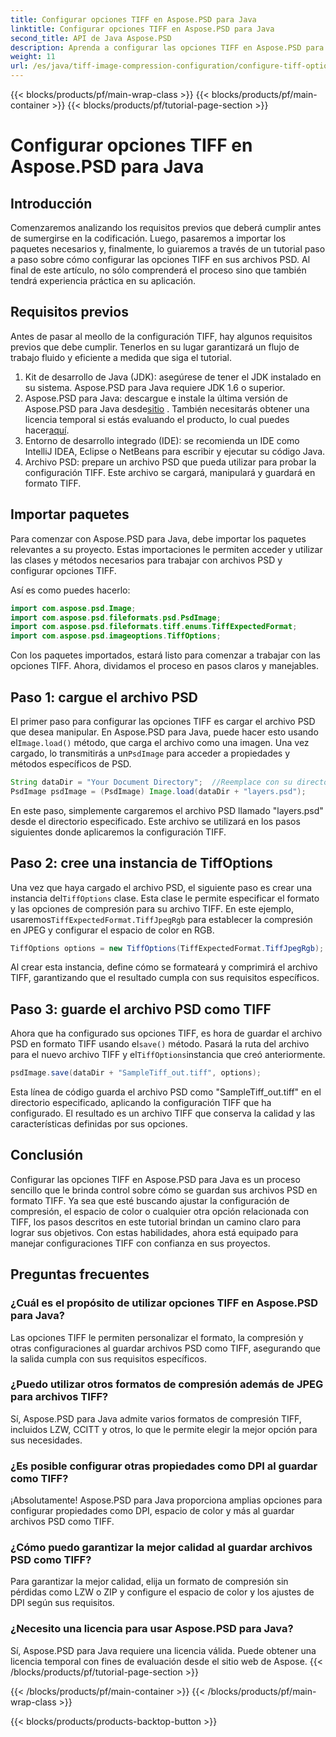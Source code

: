 ```yaml
---
title: Configurar opciones TIFF en Aspose.PSD para Java
linktitle: Configurar opciones TIFF en Aspose.PSD para Java
second_title: API de Java Aspose.PSD
description: Aprenda a configurar las opciones TIFF en Aspose.PSD para Java con una guía paso a paso. Domine la manipulación de imágenes guardando archivos PSD como TIFF de alta calidad.
weight: 11
url: /es/java/tiff-image-compression-configuration/configure-tiff-options/
---
```


{{< blocks/products/pf/main-wrap-class >}}
{{< blocks/products/pf/main-container >}}
{{< blocks/products/pf/tutorial-page-section >}}

# Configurar opciones TIFF en Aspose.PSD para Java

## Introducción

Comenzaremos analizando los requisitos previos que deberá cumplir antes de sumergirse en la codificación. Luego, pasaremos a importar los paquetes necesarios y, finalmente, lo guiaremos a través de un tutorial paso a paso sobre cómo configurar las opciones TIFF en sus archivos PSD. Al final de este artículo, no sólo comprenderá el proceso sino que también tendrá experiencia práctica en su aplicación.

## Requisitos previos

Antes de pasar al meollo de la configuración TIFF, hay algunos requisitos previos que debe cumplir. Tenerlos en su lugar garantizará un flujo de trabajo fluido y eficiente a medida que siga el tutorial.

1. Kit de desarrollo de Java (JDK): asegúrese de tener el JDK instalado en su sistema. Aspose.PSD para Java requiere JDK 1.6 o superior.
2.  Aspose.PSD para Java: descargue e instale la última versión de Aspose.PSD para Java desde[sitio](https://releases.aspose.com/psd/java/) . También necesitarás obtener una licencia temporal si estás evaluando el producto, lo cual puedes hacer[aquí](https://purchase.aspose.com/temporary-license/).
3. Entorno de desarrollo integrado (IDE): se recomienda un IDE como IntelliJ IDEA, Eclipse o NetBeans para escribir y ejecutar su código Java.
4. Archivo PSD: prepare un archivo PSD que pueda utilizar para probar la configuración TIFF. Este archivo se cargará, manipulará y guardará en formato TIFF.

## Importar paquetes

Para comenzar con Aspose.PSD para Java, debe importar los paquetes relevantes a su proyecto. Estas importaciones le permiten acceder y utilizar las clases y métodos necesarios para trabajar con archivos PSD y configurar opciones TIFF.

Así es como puedes hacerlo:

```java
import com.aspose.psd.Image;
import com.aspose.psd.fileformats.psd.PsdImage;
import com.aspose.psd.fileformats.tiff.enums.TiffExpectedFormat;
import com.aspose.psd.imageoptions.TiffOptions;
```

Con los paquetes importados, estará listo para comenzar a trabajar con las opciones TIFF. Ahora, dividamos el proceso en pasos claros y manejables.

## Paso 1: cargue el archivo PSD

 El primer paso para configurar las opciones TIFF es cargar el archivo PSD que desea manipular. En Aspose.PSD para Java, puede hacer esto usando el`Image.load()` método, que carga el archivo como una imagen. Una vez cargado, lo transmitirás a un`PsdImage` para acceder a propiedades y métodos específicos de PSD.

```java
String dataDir = "Your Document Directory";  //Reemplace con su directorio de archivos
PsdImage psdImage = (PsdImage) Image.load(dataDir + "layers.psd");
```

En este paso, simplemente cargaremos el archivo PSD llamado "layers.psd" desde el directorio especificado. Este archivo se utilizará en los pasos siguientes donde aplicaremos la configuración TIFF.

## Paso 2: cree una instancia de TiffOptions

 Una vez que haya cargado el archivo PSD, el siguiente paso es crear una instancia del`TiffOptions` clase. Esta clase le permite especificar el formato y las opciones de compresión para su archivo TIFF. En este ejemplo, usaremos`TiffExpectedFormat.TiffJpegRgb` para establecer la compresión en JPEG y configurar el espacio de color en RGB.

```java
TiffOptions options = new TiffOptions(TiffExpectedFormat.TiffJpegRgb);
```

Al crear esta instancia, define cómo se formateará y comprimirá el archivo TIFF, garantizando que el resultado cumpla con sus requisitos específicos.

## Paso 3: guarde el archivo PSD como TIFF

 Ahora que ha configurado sus opciones TIFF, es hora de guardar el archivo PSD en formato TIFF usando el`save()` método. Pasará la ruta del archivo para el nuevo archivo TIFF y el`TiffOptions`instancia que creó anteriormente.

```java
psdImage.save(dataDir + "SampleTiff_out.tiff", options);
```

Esta línea de código guarda el archivo PSD como "SampleTiff_out.tiff" en el directorio especificado, aplicando la configuración TIFF que ha configurado. El resultado es un archivo TIFF que conserva la calidad y las características definidas por sus opciones.

## Conclusión

Configurar las opciones TIFF en Aspose.PSD para Java es un proceso sencillo que le brinda control sobre cómo se guardan sus archivos PSD en formato TIFF. Ya sea que esté buscando ajustar la configuración de compresión, el espacio de color o cualquier otra opción relacionada con TIFF, los pasos descritos en este tutorial brindan un camino claro para lograr sus objetivos. Con estas habilidades, ahora está equipado para manejar configuraciones TIFF con confianza en sus proyectos.

## Preguntas frecuentes

### ¿Cuál es el propósito de utilizar opciones TIFF en Aspose.PSD para Java?
Las opciones TIFF le permiten personalizar el formato, la compresión y otras configuraciones al guardar archivos PSD como TIFF, asegurando que la salida cumpla con sus requisitos específicos.

### ¿Puedo utilizar otros formatos de compresión además de JPEG para archivos TIFF?
Sí, Aspose.PSD para Java admite varios formatos de compresión TIFF, incluidos LZW, CCITT y otros, lo que le permite elegir la mejor opción para sus necesidades.

### ¿Es posible configurar otras propiedades como DPI al guardar como TIFF?
¡Absolutamente! Aspose.PSD para Java proporciona amplias opciones para configurar propiedades como DPI, espacio de color y más al guardar archivos PSD como TIFF.

### ¿Cómo puedo garantizar la mejor calidad al guardar archivos PSD como TIFF?
Para garantizar la mejor calidad, elija un formato de compresión sin pérdidas como LZW o ZIP y configure el espacio de color y los ajustes de DPI según sus requisitos.

### ¿Necesito una licencia para usar Aspose.PSD para Java?
Sí, Aspose.PSD para Java requiere una licencia válida. Puede obtener una licencia temporal con fines de evaluación desde el sitio web de Aspose.
{{< /blocks/products/pf/tutorial-page-section >}}

{{< /blocks/products/pf/main-container >}}
{{< /blocks/products/pf/main-wrap-class >}}

{{< blocks/products/products-backtop-button >}}
